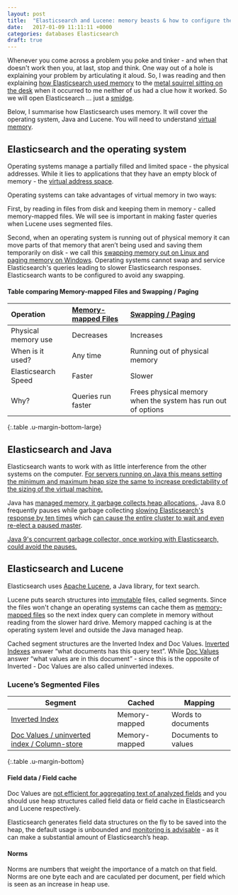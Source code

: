 ```yaml
---
layout: post
title:  "Elasticsearch and Lucene: memory beasts & how to configure them"
date:   2017-01-09 11:11:11 +0000
categories: databases Elasticsearch
draft: true
---
```


Whenever you come across a problem you poke and tinker - and  when that doesn't work then you, at last, stop and think. One way out of a hole is explaining your problem by articulating it aloud. So, I was reading and then explaining [how Elasticsearch used memory](https://www.elastic.co/guide/en/elasticsearch/guide/2.x/heap-sizing.html) to the [metal squirrel sitting on the desk](https://en.wikipedia.org/wiki/Rubber_duck_debugging) when it occurred to me neither of us had a clue how it worked. So we will open Elasticsearch ... just a [smidge](http://www.urbandictionary.com/define.php?term=smidge).  

Below, I summarise how Elasticsearch uses memory. It will cover the operating system, Java and Lucene. You will need to understand [virtual memory](https://en.wikipedia.org/wiki/Virtual_memory).


## Elasticsearch and the operating system
Operating systems manage a partially filled and limited space - the physical addresses. While it lies to applications that they have an empty block of memory - the [virtual address space](https://msdn.microsoft.com/en-us/library/aa366912(VS.85).aspx). 

Operating systems can take advantages of virtual memory in two ways:   

First, by reading in files from disk and keeping them in memory - called memory-mapped files. We will see is important in making faster queries when Lucene uses segmented files.  

Second, when an operating system is running out of physical memory it can move parts of that memory that aren’t being used and saving them temporarily on disk - we call this [swapping memory out on Linux and paging memory on Windows](https://en.wikipedia.org/wiki/Paging). Operating systems cannot swap and service Elasticsearch's queries leading to slower Elasticsearch responses. Elasticsearch wants to be configured to avoid any swapping.

#### Table  comparing Memory-mapped Files and Swapping / Paging

| Operation           | [Memory-mapped Files](https://en.wikipedia.org/wiki/Memory-mapped_file) | [Swapping / Paging](https://en.wikipedia.org/wiki/Paging)    |
|:--------------------|:------------------------------------------------------------------------|:-------------------------------------------------------------|
| Physical memory use | Decreases                                                               | Increases                                                    |
| When is it used?    | Any time                                                                | Running out of physical memory                               |
| Elasticsearch Speed | Faster                                                                  | Slower
| Why?                | Queries run faster                                                      | Frees physical memory when the system has run out of options |
{:.table .u-margin-bottom-large}



## Elasticsearch and Java
Elasticsearch wants to work with as little interference from the other systems on the computer. [For servers running on Java this means setting the minimum and maximum heap size the same to increase predictability of the sizing of the virtual machine.](https://docs.oracle.com/javase/8/docs/technotes/guides/vm/gctuning/sizing.html#sthref22)   

Java has [managed memory, it garbage collects heap allocations.](https://docs.oracle.com/cd/E13150_01/jrockit_jvm/jrockit/geninfo/diagnos/garbage_collect.html). Java 8.0 frequently pauses while garbage collecting [slowing Elasticsearch's response by ten times](https://docs.oracle.com/cd/E13150_01/jrockit_jvm/jrockit/geninfo/diagnos/garbage_collect.html) which [can cause the entire cluster to wait and even re-elect a paused master](https://www.elastic.co/blog/a-heap-of-trouble).   

[Java 9's concurrent garbage collector, once working with Elasticsearch, could avoid the pauses.](https://www.elastic.co/blog/a-heap-of-trouble)  

## Elasticsearch and Lucene

Elasticsearch uses [Apache Lucene](http://lucene.apache.org/core/), a Java library, for text search.  

Lucene puts search structures into [immutable](https://www.elastic.co/guide/en/elasticsearch/guide/current/making-text-searchable.html#_immutability) files, called segments. Since the files won't change an operating systems can cache them as [memory-mapped files](https://en.wikipedia.org/wiki/Memory-mapped_file) so the next index query can complete in memory without reading from the slower hard drive. Memory mapped caching is at the operating system level and outside the Java managed heap. 

Cached segment structures are the Inverted Index and Doc Values. [Inverted Indexes](https://www.elastic.co/guide/en/elasticsearch/guide/current/making-text-searchable.html#making-text-searchable) answer  “what documents has this query text”. While [Doc Values](https://www.elastic.co/guide/en/elasticsearch/guide/current/docvalues.html) answer “what values are in this document” - since this is the opposite of Inverted - Doc Values are also called uninverted indexes.

### Lucene’s Segmented Files

| Segment                                                                                                         | Cached        | Mapping                | 
| ----------------------------------------------------------------------------------------------------------------|---------------|----------------------- |
| [Inverted Index](https://en.wikipedia.org/wiki/Inverted_index)                                                                | Memory-mapped | Words to documents     |
| [Doc Values / uninverted index / Column-store](https://www.elastic.co/guide/en/elasticsearch/guide/2.x/docvalues-intro.html) | Memory-mapped | Documents to values    |
{:.table .u-margin-bottom}

#### Field data / Field cache

Doc Values are [not efficient for aggregating text of analyzed fields](https://www.elastic.co/guide/en/elasticsearch/guide/current/aggregations-and-analysis.html#_analyzed_strings_and_fielddata) and you should use heap structures called field data or field cache in Elasticsearch and Lucene respectively. 

Elasticsearch generates field data structures on the fly to be saved into the heap, the default usage is unbounded and [monitoring is advisable](https://www.elastic.co/guide/en/elasticsearch/guide/current/_limiting_memory_usage.html) - as it can make a substantial amount of Elasticsearch’s heap.

#### Norms

Norms are numbers that weight the importance of a match on that field. Norms are one byte each and are caculated per document, per field which is seen as an increase in heap use. 

